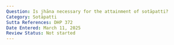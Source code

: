 ```yaml
---
Question: Is jhāna necessary for the attainment of sotāpatti?
Category: Sotāpatti
Sutta References: DHP 372
Date Entered: March 11, 2025
Review Status: Not started
---
```

